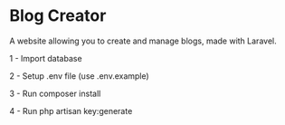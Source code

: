 Blog Creator
======
A website allowing you to create and manage blogs, made with Laravel. 


1 - Import database

2 - Setup .env file (use .env.example)

3 - Run composer install

4 - Run php artisan key:generate